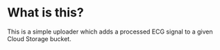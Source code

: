 # What is this?

This is a simple uploader which adds a processed ECG signal to a given Cloud Storage bucket.
